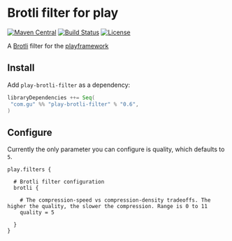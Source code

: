 # Brotli filter for play

[![Maven Central](https://maven-badges.herokuapp.com/maven-central/com.gu/play-brotli-filter_2.13/badge.svg)](https://maven-badges.herokuapp.com/maven-central/com.gu/play-brotli-filter_2.13) [![Build Status](https://travis-ci.org/guardian/play-brotli-filter.svg?branch=master)](https://travis-ci.org/guardian/play-brotli-filter) [![License](https://img.shields.io/:license-Apache%202.0-blue.svg)](http://www.apache.org/licenses/LICENSE-2.0)

A [Brotli](https://opensource.googleblog.com/2015/09/introducing-brotli-new-compression.html) filter for the [playframework](https://www.playframework.com/)


## Install

Add `play-brotli-filter` as a dependency:

```scala
libraryDependencies ++= Seq(
 "com.gu" %% "play-brotli-filter" % "0.6",
)
```

## Configure

Currently the only parameter you can configure is quality, which defaults to `5`.

```
play.filters {

  # Brotli filter configuration
  brotli {

    # The compression-speed vs compression-density tradeoffs. The higher the quality, the slower the compression. Range is 0 to 11
    quality = 5

  }
}
```